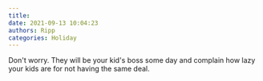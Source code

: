 ```yaml
---
title: 
date: 2021-09-13 10:04:23
authors: Ripp
categories: Holiday
---
```


 Don't worry. They will be your kid's boss some day and complain how lazy your kids are for not having the same deal.